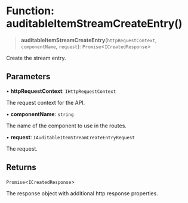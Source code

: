 # Function: auditableItemStreamCreateEntry()

> **auditableItemStreamCreateEntry**(`httpRequestContext`, `componentName`, `request`): `Promise`\<`ICreatedResponse`\>

Create the stream entry.

## Parameters

• **httpRequestContext**: `IHttpRequestContext`

The request context for the API.

• **componentName**: `string`

The name of the component to use in the routes.

• **request**: `IAuditableItemStreamCreateEntryRequest`

The request.

## Returns

`Promise`\<`ICreatedResponse`\>

The response object with additional http response properties.
